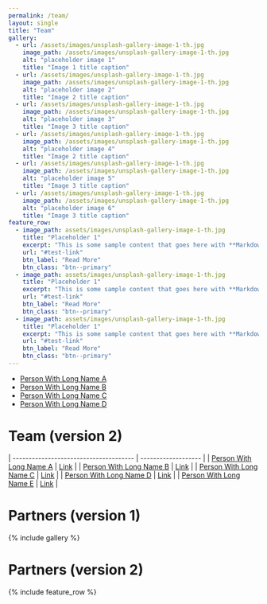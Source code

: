 ```yaml
---
permalink: /team/
layout: single
title: "Team"
gallery:
  - url: /assets/images/unsplash-gallery-image-1-th.jpg
    image_path: /assets/images/unsplash-gallery-image-1-th.jpg
    alt: "placeholder image 1"
    title: "Image 1 title caption"
  - url: /assets/images/unsplash-gallery-image-1-th.jpg
    image_path: /assets/images/unsplash-gallery-image-1-th.jpg
    alt: "placeholder image 2"
    title: "Image 2 title caption"
  - url: /assets/images/unsplash-gallery-image-1-th.jpg
    image_path: /assets/images/unsplash-gallery-image-1-th.jpg
    alt: "placeholder image 3"
    title: "Image 3 title caption"
  - url: /assets/images/unsplash-gallery-image-1-th.jpg
    image_path: /assets/images/unsplash-gallery-image-1-th.jpg
    alt: "placeholder image 4"
    title: "Image 2 title caption"
  - url: /assets/images/unsplash-gallery-image-1-th.jpg
    image_path: /assets/images/unsplash-gallery-image-1-th.jpg
    alt: "placeholder image 5"
    title: "Image 3 title caption"
  - url: /assets/images/unsplash-gallery-image-1-th.jpg
    image_path: /assets/images/unsplash-gallery-image-1-th.jpg
    alt: "placeholder image 6"
    title: "Image 3 title caption"
feature_row:
  - image_path: assets/images/unsplash-gallery-image-1-th.jpg
    title: "Placeholder 1"
    excerpt: "This is some sample content that goes here with **Markdown** formatting."
    url: "#test-link"
    btn_label: "Read More"
    btn_class: "btn--primary"
  - image_path: assets/images/unsplash-gallery-image-1-th.jpg
    title: "Placeholder 1"
    excerpt: "This is some sample content that goes here with **Markdown** formatting."
    url: "#test-link"
    btn_label: "Read More"
    btn_class: "btn--primary"
  - image_path: assets/images/unsplash-gallery-image-1-th.jpg
    title: "Placeholder 1"
    excerpt: "This is some sample content that goes here with **Markdown** formatting."
    url: "#test-link"
    btn_label: "Read More"
    btn_class: "btn--primary"
---
```


- <a href="">Person With Long Name A</a>
- <a href="">Person With Long Name B</a>
- <a href="">Person With Long Name C</a>
- <a href="">Person With Long Name D</a>

# Team (version 2)

| -------------------------------------- | ------------------- |
| <a href="">Person With Long Name A</a> | <a href="">Link</a> |
| <a href="">Person With Long Name B</a> | <a href="">Link</a> |
| <a href="">Person With Long Name C</a> | <a href="">Link</a> |
| <a href="">Person With Long Name D</a> | <a href="">Link</a> |
| <a href="">Person With Long Name E</a> | <a href="">Link</a> |

# Partners (version 1)

{% include gallery %}

# Partners (version 2)

{% include feature_row %}
